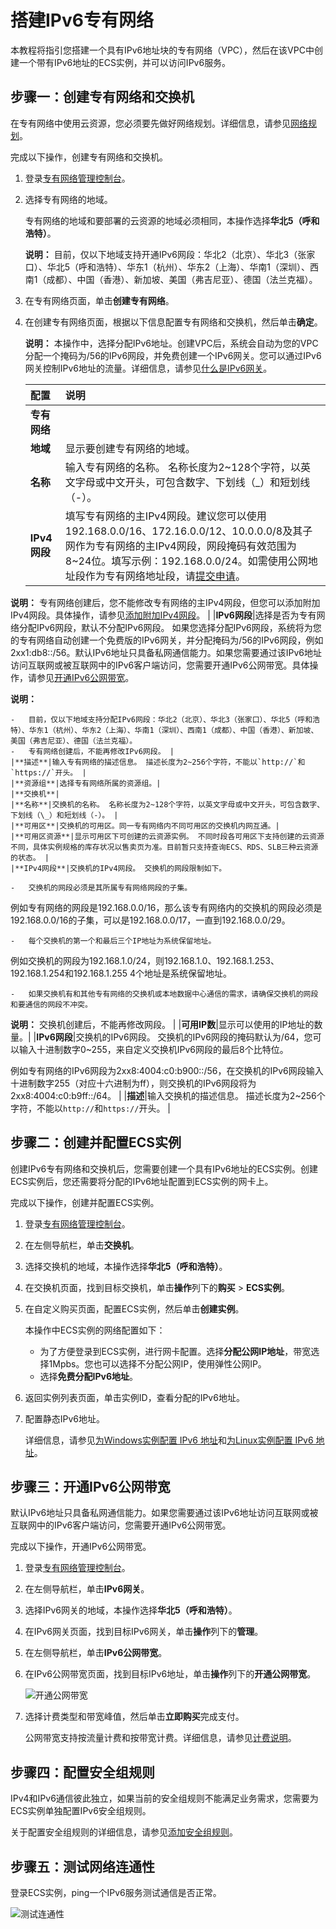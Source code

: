 # 搭建IPv6专有网络

本教程将指引您搭建一个具有IPv6地址块的专有网络（VPC），然后在该VPC中创建一个带有IPv6地址的ECS实例，并可以访问IPv6服务。

## 步骤一：创建专有网络和交换机

在专有网络中使用云资源，您必须要先做好网络规划。详细信息，请参见[网络规划](/cn.zh-CN/快速入门/网络规划.md)。

完成以下操作，创建专有网络和交换机。

1.  登录[专有网络管理控制台](https://vpcnext.console.aliyun.com)。

2.  选择专有网络的地域。

    专有网络的地域和要部署的云资源的地域必须相同，本操作选择**华北5（呼和浩特）**。

    **说明：** 目前，仅以下地域支持开通IPv6网段：华北2（北京）、华北3（张家口）、华北5（呼和浩特）、华东1（杭州）、华东2（上海）、华南1（深圳）、西南1（成都）、中国（香港）、新加坡、美国（弗吉尼亚）、德国（法兰克福）。

3.  在专有网络页面，单击**创建专有网络**。

4.  在创建专有网络页面，根据以下信息配置专有网络和交换机，然后单击**确定**。

    **说明：** 本操作中，选择分配IPv6地址。创建VPC后，系统会自动为您的VPC分配一个掩码为/56的IPv6网段，并免费创建一个IPv6网关。您可以通过IPv6网关控制IPv6地址的流量。详细信息，请参见[什么是IPv6网关](/cn.zh-CN/产品简介/什么是IPv6网关.md)。

    |配置|说明|
    |:-|:-|
    |**专有网络**|
    |**地域**|显示要创建专有网络的地域。|
    |**名称**|输入专有网络的名称。 名称长度为2~128个字符，以英文字母或中文开头，可包含数字、下划线（\_）和短划线（-）。 |
    |**IPv4网段**|填写专有网络的主IPv4网段。建议您可以使用192.168.0.0/16、172.16.0.0/12、10.0.0.0/8及其子网作为专有网络的主IPv4网段，网段掩码有效范围为8~24位。填写示例：192.168.0.0/24。如需使用公网地址段作为专有网络地址段，请[提交申请](https://page.aliyun.com/form/act1494940169/index.htm?spm=a2c7g.act_detail.main.29.543f1b90MO8F2y)。

**说明：** 专有网络创建后，您不能修改专有网络的主IPv4网段，但您可以添加附加IPv4网段。具体操作，请参见[添加附加IPv4网段](/cn.zh-CN/专有网络和交换机/使用专有网络.md)。 |
    |**IPv6网段**|选择是否为专有网络分配IPv6网段，默认不分配IPv6网段。 如果您选择分配IPv6网段，系统将为您的专有网络自动创建一个免费版的IPv6网关，并分配掩码为/56的IPv6网段，例如2xx1:db8::/56。默认IPv6地址只具备私网通信能力。如果您需要通过该IPv6地址访问互联网或被互联网中的IPv6客户端访问，您需要开通IPv6公网带宽。具体操作，请参见[开通IPv6公网带宽](/cn.zh-CN/用户指南/管理IPv6公网带宽/开通IPv6公网带宽.md)。

**说明：**

    -   目前，仅以下地域支持分配IPv6网段：华北2（北京）、华北3（张家口）、华北5（呼和浩特）、华东1（杭州）、华东2（上海）、华南1（深圳）、西南1（成都）、中国（香港）、新加坡、美国（弗吉尼亚）、德国（法兰克福）。
    -   专有网络创建后，不能再修改IPv6网段。 |
    |**描述**|输入专有网络的描述信息。 描述长度为2~256个字符，不能以`http://`和`https://`开头。 |
    |**资源组**|选择专有网络所属的资源组。|
    |**交换机**|
    |**名称**|交换机的名称。 名称长度为2~128个字符，以英文字母或中文开头，可包含数字、下划线（\_）和短划线（-）。 |
    |**可用区**|交换机的可用区。同一专有网络内不同可用区的交换机内网互通。|
    |**可用区资源**|显示可用区下可创建的云资源实例。 不同时段各可用区下支持创建的云资源不同，具体实例规格的库存状况以售卖页为准。目前暂只支持查询ECS、RDS、SLB三种云资源的状态。 |
    |**IPv4网段**|交换机的IPv4网段。 交换机的网段限制如下。

    -   交换机的网段必须是其所属专有网络网段的子集。

例如专有网络的网段是192.168.0.0/16，那么该专有网络内的交换机的网段必须是192.168.0.0/16的子集，可以是192.168.0.0/17，一直到192.168.0.0/29。

    -   每个交换机的第一个和最后三个IP地址为系统保留地址。

例如交换机的网段为192.168.1.0/24，则192.168.1.0、192.168.1.253、192.168.1.254和192.168.1.255 4个地址是系统保留地址。

    -   如果交换机有和其他专有网络的交换机或本地数据中心通信的需求，请确保交换机的网段和要通信的网段不冲突。
**说明：** 交换机创建后，不能再修改网段。 |
    |**可用IP数**|显示可以使用的IP地址的数量。|
    |**IPv6网段**|交换机的IPv6网段。 交换机的IPv6网段的掩码默认为/64，您可以输入十进制数字0~255，来自定义交换机IPv6网段的最后8个比特位。

例如专有网络的IPv6网段为2xx8:4004:c0:b900::/56，在交换机的IPv6网段输入十进制数字255（对应十六进制为ff），则交换机的IPv6网段将为2xx8:4004:c0:b9ff::/64。 |
    |**描述**|输入交换机的描述信息。 描述长度为2~256个字符，不能以`http://`和`https://`开头。 |


## 步骤二：创建并配置ECS实例

创建IPv6专有网络和交换机后，您需要创建一个具有IPv6地址的ECS实例。创建ECS实例后，您还需要将分配的IPv6地址配置到ECS实例的网卡上。

完成以下操作，创建并配置ECS实例。

1.  登录[专有网络管理控制台](https://vpcnext.console.aliyun.com)。

2.  在左侧导航栏，单击**交换机**。

3.  选择交换机的地域，本操作选择**华北5（呼和浩特）**。

4.  在交换机页面，找到目标交换机，单击**操作**列下的**购买** \> **ECS实例**。

5.  在自定义购买页面，配置ECS实例，然后单击**创建实例**。

    本操作中ECS实例的网络配置如下：

    -   为了方便登录到ECS实例，进行网卡配置。选择**分配公网IP地址**，带宽选择1Mpbs。您也可以选择不分配公网IP，使用弹性公网IP。
    -   选择**免费分配IPv6地址**。
6.  返回实例列表页面，单击实例ID，查看分配的IPv6地址。

7.  配置静态IPv6地址。

    详细信息，请参见[为Windows实例配置 IPv6 地址](/cn.zh-CN/网络/配置IPv6地址/Windows实例配置IPv6地址/步骤4：配置IPv6地址.md)和[为Linux实例配置 IPv6 地址](/cn.zh-CN/网络/配置IPv6地址/Linux实例配置IPv6地址/步骤4：配置IPv6地址.md)。


## 步骤三：开通IPv6公网带宽

默认IPv6地址只具备私网通信能力。如果您需要通过该IPv6地址访问互联网或被互联网中的IPv6客户端访问，您需要开通IPv6公网带宽。

完成以下操作，开通IPv6公网带宽。

1.  登录[专有网络管理控制台](https://vpcnext.console.aliyun.com)。

2.  在左侧导航栏，单击**IPv6网关**。

3.  选择IPv6网关的地域，本操作选择**华北5（呼和浩特）**。

4.  在IPv6网关页面，找到目标IPv6网关，单击**操作**列下的**管理**。

5.  在左侧导航栏，单击**IPv6公网带宽**。

6.  在IPv6公网带宽页面，找到目标IPv6地址，单击**操作**列下的**开通公网带宽**。

    ![开通公网带宽](https://static-aliyun-doc.oss-accelerate.aliyuncs.com/assets/img/zh-CN/5360958951/p33776.png)

7.  选择计费类型和带宽峰值，然后单击**立即购买**完成支付。

    公网带宽支持按流量计费和按带宽计费。详细信息，请参见[计费说明](/cn.zh-CN/产品计费/计费说明.md)。


## 步骤四：配置安全组规则

IPv4和IPv6通信彼此独立，如果当前的安全组规则不能满足业务需求，您需要为ECS实例单独配置IPv6安全组规则。

关于配置安全组规则的详细信息，请参见[添加安全组规则](/cn.zh-CN/安全/安全组/添加安全组规则.md)。

## 步骤五：测试网络连通性

登录ECS实例，ping一个IPv6服务测试通信是否正常。

![测试连通性](https://static-aliyun-doc.oss-accelerate.aliyuncs.com/assets/img/zh-CN/5040058951/p54447.png)

